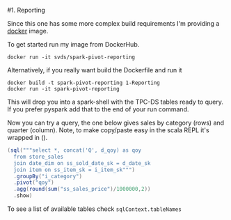 #1. Reporting

Since this one has some more complex build requirements I'm providing a [docker](https://www.docker.com/) image.

To get started run my image from DockerHub.

```
docker run -it svds/spark-pivot-reporting
```

Alternatively, if you really want build the Dockerfile and run it

```
docker build -t spark-pivot-reporting 1-Reporting
docker run -it spark-pivot-reporting
```

This will drop you into a spark-shell with the TPC-DS tables ready to query. If you prefer pyspark add that to the end of your run command.

Now you can try a query, the one below gives sales by category (rows) and quarter (column). Note, to make copy/paste easy in the scala REPL it's wrapped in (). 

```scala
(sql("""select *, concat('Q', d_qoy) as qoy
  from store_sales
  join date_dim on ss_sold_date_sk = d_date_sk
  join item on ss_item_sk = i_item_sk""")
  .groupBy("i_category")
  .pivot("qoy")
  .agg(round(sum("ss_sales_price")/1000000,2))
  .show)
```

To see a list of available tables check `sqlContext.tableNames`
